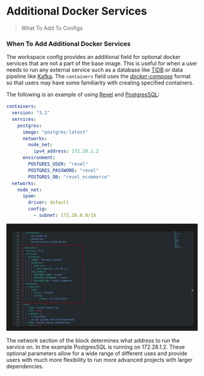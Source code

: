# Additional Docker Services
>What To Add To Configs


### **When To Add Additional Docker Services**

The workspace config provides an additional field for optional docker services that are not a part of the base image. This is useful for when a user needs to run any external service such as a database like [TiDB](https://hub.docker.com/r/pingcap/tidb) or data pipeline like [Kafka](https://hub.docker.com/r/bitnami/kafka/).
The `containers` field uses the [*docker-compose*](https://docs.docker.com/compose/compose-file/compose-file-v3/) format so that users may have some familiarity with creating specified containers.

The following is an example of using [Revel](https://revel.github.io/) and [PostgresSQL](https://www.postgresql.org/):
```yaml
containers:
  version: "3.2"
  services:
    postgres:
      image: "postgres:latest"
      networks:
        node_net:
          ipv4_address: 172.28.1.2
      environment:
        POSTGRES_USER: "revel"
        POSTGRES_PASSWORD: "revel"
        POSTGRES_DB: "revel_ecommerce"
  networks:
    node_net:
      ipam:
        driver: default
        config:
          - subnet: 172.28.0.0/16
```

![workspace_config_additional_docker_services.svg](https://raw.githubusercontent.com/Gage-Technologies/gigo-documentation/master/workspace/docker_service/workspace_config_additional_docker_services.svg)

The network section of the block determines what address to run the service on. In the example PostgresSQL is running on  172.28.1.2.  These optional parameters allow for a wide range of different uses and provide users with much more flexibility to run more advanced projects with larger dependencies.
